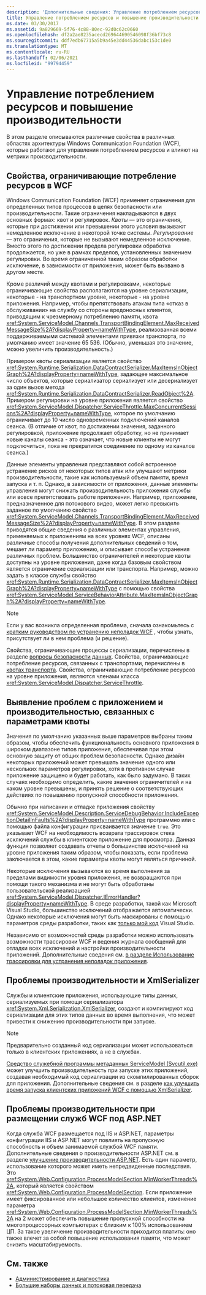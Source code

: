 ```yaml
---
description: 'Дополнительные сведения: Управление потреблением ресурсов и повышение производительности'
title: Управление потреблением ресурсов и повышение производительности
ms.date: 03/30/2017
ms.assetid: 9a829669-5f76-4c88-80ec-92d0c62c0660
ms.openlocfilehash: df2a2ae8235acecd269644690546098f36bf73c8
ms.sourcegitcommit: ddf7edb67715a5b9a45e3dd44536dabc153c1de0
ms.translationtype: MT
ms.contentlocale: ru-RU
ms.lasthandoff: 02/06/2021
ms.locfileid: "99794459"
---
```

# <a name="controlling-resource-consumption-and-improving-performance"></a>Управление потреблением ресурсов и повышение производительности

В этом разделе описываются различные свойства в различных областях архитектуры Windows Communication Foundation (WCF), которые работают для управления потреблением ресурсов и влияют на метрики производительности.

## <a name="properties-that-constrain-resource-consumption-in-wcf"></a>Свойства, ограничивающие потребление ресурсов в WCF

 Windows Communication Foundation (WCF) применяет ограничения для определенных типов процессов в целях безопасности или производительности. Такие ограничения накладываются в двух основных формах: квот и регулировок. *Квоты* — это ограничения, которые при достижении или превышении этого условия вызывают немедленное исключение в некоторой точке системы. *Регулирование* — это ограничения, которые не вызывают немедленное исключение. Вместо этого по достижении предела регулировки обработка продолжается, но уже в рамках пределов, установленных значением регулировки. Во время ограниченной таким образом обработки исключение, в зависимости от приложения, может быть вызвано в другом месте.

 Кроме различий между квотами и регулировками, некоторые ограничивающие свойства располагаются на уровне сериализации, некоторые - на транспортном уровне, некоторые - на уровне приложения. Например, чтобы препятствовать атакам типа «отказ в обслуживании» на службу со стороны вредоносных клиентов, приводящим к чрезмерному потреблению памяти, квота <xref:System.ServiceModel.Channels.TransportBindingElement.MaxReceivedMessageSize%2A?displayProperty=nameWithType>, реализованная всеми поддерживаемыми системой элементами привязки транспорта, по умолчанию имеет значение 65 536. (Обычно, уменьшая это значение, можно увеличить производительность.)

 Примером квоты сериализации является свойство <xref:System.Runtime.Serialization.DataContractSerializer.MaxItemsInObjectGraph%2A?displayProperty=nameWithType>, задающее максимальное число объектов, которые сериализатор сериализует или десериализует за один вызов метода <xref:System.Runtime.Serialization.DataContractSerializer.ReadObject%2A>. Примером регулировки на уровне приложения является свойство <xref:System.ServiceModel.Dispatcher.ServiceThrottle.MaxConcurrentSessions%2A?displayProperty=nameWithType>, которое по умолчанию ограничивает до 10 число одновременных подключений каналов сеанса. (В отличие от квот, по достижении значения, заданного регулировкой, приложение продолжает обработку, но не принимает новые каналы сеанса - это означает, что новые клиенты не могут подключиться, пока не прекратится соединение по одному из каналов сеанса.)

 Данные элементы управления представляют собой встроенное устранение рисков от некоторых типов атак или улучшают метрики производительности, такие как используемый объем памяти, время запуска и т. п. Однако, в зависимости от приложения, данные элементы управления могут снижать производительность приложения службы или вовсе препятствовать работе приложения. Например, приложение, предназначенное для потокового видео, может легко превысить заданное по умолчанию свойство <xref:System.ServiceModel.Channels.TransportBindingElement.MaxReceivedMessageSize%2A?displayProperty=nameWithType>. В этом разделе приводятся общие сведения о различных элементах управления, применяемых к приложениям на всех уровнях WCF, описаны различные способы получения дополнительных сведений о том, мешает ли параметр приложению, и описывает способы устранения различных проблем. Большинство ограничителей и некоторые квоты доступны на уровне приложения, даже когда базовым свойством является ограничение сериализации или транспорта. Например, можно задать в классе службы свойство <xref:System.Runtime.Serialization.DataContractSerializer.MaxItemsInObjectGraph%2A?displayProperty=nameWithType> с помощью свойства <xref:System.ServiceModel.ServiceBehaviorAttribute.MaxItemsInObjectGraph%2A?displayProperty=nameWithType>.

> [!NOTE]
> Если у вас возникла определенная проблема, сначала ознакомьтесь с [кратким руководством по устранению неполадок WCF](wcf-troubleshooting-quickstart.md) , чтобы узнать, присутствует ли в нем проблема (и решение).

 Свойства, ограничивающие процессы сериализации, перечислены в разделе [вопросы безопасности данных](./feature-details/security-considerations-for-data.md). Свойства, ограничивающие потребление ресурсов, связанных с транспортами, перечислены в [квотах транспорта](./feature-details/transport-quotas.md). Свойства, ограничивающие потребление ресурсов на уровне приложения, являются членами класса <xref:System.ServiceModel.Dispatcher.ServiceThrottle>.

## <a name="detecting-application-and-performance-issues-related-to-quota-settings"></a>Выявление проблем с приложением и производительностью, связанных с параметрами квоты

 Значения по умолчанию указанных выше параметров выбраны таким образом, чтобы обеспечить функциональность основного приложения в широком диапазоне типов приложения, обеспечивая при этом основную защиту от общих проблем безопасности. Однако дизайн некоторых приложений может превышать значение одного или нескольких параметров регулировки, хотя в противном случае приложение защищено и будет работать, как было задумано. В таких случаях необходимо определить, какие значения ограничителей и на каком уровне превышены, и принять решение о соответствующих действиях по повышению пропускной способности приложения.

 Обычно при написании и отладке приложения свойству <xref:System.ServiceModel.Description.ServiceDebugBehavior.IncludeExceptionDetailInFaults%2A?displayProperty=nameWithType> программно или с помощью файла конфигурации присваивается значение `true`. Это указывает WCF на необходимость возврата трассировок стека исключений службы в клиентское приложение для просмотра. Данная функция позволяет создавать отчеты о большинстве исключений на уровне приложения таким образом, чтобы показать, если проблема заключается в этом, какие параметры квоты могут являться причиной.

 Некоторые исключения вызываются во время выполнения за пределами видимости уровня приложения, не возвращаются при помощи такого механизма и не могут быть обработаны пользовательской реализацией <xref:System.ServiceModel.Dispatcher.IErrorHandler?displayProperty=nameWithType>. В среде разработки, такой как Microsoft Visual Studio, большинство исключений отображается автоматически. Однако некоторые исключения могут быть маскированы с помощью параметров среды разработки, таких как [только мой код](/visualstudio/debugger/just-my-code) Visual Studio.

 Независимо от возможностей среды разработки можно использовать возможности трассировки WCF и ведения журнала сообщений для отладки всех исключений и настройки производительности приложений. Дополнительные сведения см. [в разделе Использование трассировки для устранения неполадок приложения](./diagnostics/tracing/using-tracing-to-troubleshoot-your-application.md).

## <a name="performance-issues-and-xmlserializer"></a>Проблемы производительности и XmlSerializer

 Службы и клиентские приложения, использующие типы данных, сериализуемых при помощи сериализатора <xref:System.Xml.Serialization.XmlSerializer>, создают и компилируют код сериализации для этих типов данных во время выполнения, что может привести к снижению производительности при запуске.

> [!NOTE]
> Предварительно созданный код сериализации может использоваться только в клиентских приложениях, а не в службах.

 [Средство служебной программы метаданных ServiceModel (Svcutil.exe)](servicemodel-metadata-utility-tool-svcutil-exe.md) может улучшить производительность при запуске этих приложений, создавая необходимый код сериализации из скомпилированных сборок для приложения. Дополнительные сведения см. в разделе [как улучшить время запуска клиентских приложений WCF с помощью XmlSerializer](./feature-details/startup-time-of-wcf-client-applications-using-the-xmlserializer.md).

## <a name="performance-issues-when-hosting-wcf-services-under-aspnet"></a>Проблемы производительности при размещении служб WCF под ASP.NET

Когда служба WCF размещается под IIS и ASP.NET, параметры конфигурации IIS и ASP.NET могут повлиять на пропускную способность и объем занимаемой службой WCF памяти.  Дополнительные сведения о производительности ASP.NET см. в разделе [улучшение производительности ASP.NET](/previous-versions/msp-n-p/ff647787(v=pandp.10)). Есть один параметр, использование которого может иметь непредвиденные последствия. Это <xref:System.Web.Configuration.ProcessModelSection.MinWorkerThreads%2A>, который является свойством <xref:System.Web.Configuration.ProcessModelSection>. Если приложение имеет фиксированное или небольшое количество клиентов, изменение параметра <xref:System.Web.Configuration.ProcessModelSection.MinWorkerThreads%2A> на 2 может обеспечить повышение пропускной способности на многопроцессорных компьютерах с близким к 100% использованием ЦП. За такое увеличение производительности приходится платить: оно также влечет за собой повышение использования памяти, что может снизить масштабируемость.

## <a name="see-also"></a>См. также

- [Администрирование и диагностика](./diagnostics/index.md)
- [Большие наборы данных и потоковая передача](./feature-details/large-data-and-streaming.md)
